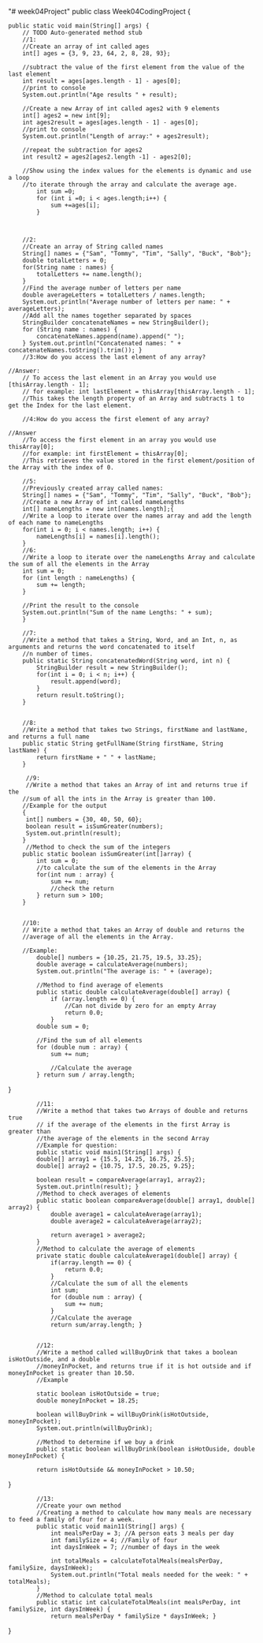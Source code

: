 "# week04Project" 
public class Week04CodingProject {

	public static void main(String[] args) {
		// TODO Auto-generated method stub
		//1:
		//Create an array of int called ages
		int[] ages = {3, 9, 23, 64, 2, 8, 28, 93};
		
		//subtract the value of the first element from the value of the last element
		int result = ages[ages.length - 1] - ages[0];
		//print to console
		System.out.println("Age results " + result);
		
		//Create a new Array of int called ages2 with 9 elements
		int[] ages2 = new int[9];
		int ages2result = ages[ages.length - 1] - ages[0];
		//print to console
		System.out.println("Length of array:" + ages2result);
		
		//repeat the subtraction for ages2
		int result2 = ages2[ages2.length -1] - ages2[0];
		
		//Show using the index values for the elements is dynamic and use a loop
		//to iterate through the array and calculate the average age.
			int sum =0;
			for (int i =0; i < ages.length;i++) {
				sum +=ages[i];
			}
		
		
		
		//2:
		//Create an array of String called names
		String[] names = {"Sam", "Tommy", "Tim", "Sally", "Buck", "Bob"};
		double totalLetters = 0;
		for(String name : names) {
			totalLetters += name.length();
		}
		//Find the average number of letters per name
		double averageLetters = totalLetters / names.length;
		System.out.println("Average number of letters per name: " + averageLetters);
		//Add all the names together separated by spaces
		StringBuilder concatenateNames = new StringBuilder();
		for (String name : names) {
			concatenateNames.append(name).append(" ");
		} System.out.println("Concatenated names: " + concatenateNames.toString().trim()); }
		//3:How do you access the last element of any array?
	
	//Answer:
		// To access the last element in an Array you would use [thisArray.length - 1];
		// for example: int lastElement = thisArray[thisArray.length - 1];
		//This takes the length property of an Array and subtracts 1 to get the Index for the last element.

		//4:How do you access the first element of any array?
	
	//Answer
		//To access the first element in an array you would use thisArray[0];
		//for example: int firstElement = thisArray[0];
		//This retrieves the value stored in the first element/position of the Array with the index of 0.

		//5:
		//Previously created array called names:
		String[] names = {"Sam", "Tommy", "Tim", "Sally", "Buck", "Bob"};
	    //Create a new Array of int called nameLengths
		int[] nameLengths = new int[names.length];{
		//Write a loop to iterate over the names array and add the length of each name to nameLengths
		for(int i = 0; i < names.length; i++) {
			nameLengths[i] = names[i].length();
		}
		//6:
		//Write a loop to iterate over the nameLengths Array and calculate the sum of all the elements in the Array
		int sum = 0;
		for (int length : nameLengths) {
			sum += length;
		}
		
		//Print the result to the console
		System.out.println("Sum of the name Lengths: " + sum);
		}

		//7:
		//Write a method that takes a String, Word, and an Int, n, as arguments and returns the word concatenated to itself 
		//n number of times.
		public static String concatenatedWord(String word, int n) {
			StringBuilder result = new StringBuilder();
			for(int i = 0; i < n; i++) {
				result.append(word);
			}
			return result.toString();
		}
		
		
		//8:
		//Write a method that takes two Strings, firstName and lastName, and returns a full name
		public static String getFullName(String firstName, String lastName) {
	        return firstName + " " + lastName;
		}
	    
	     //9:
	     //Write a method that takes an Array of int and returns true if the 
		//sum of all the ints in the Array is greater than 100.
	    //Example for the output
		{
	     int[] numbers = {30, 40, 50, 60};
	     boolean result = isSumGreater(numbers);
	     System.out.println(result);
		}
	     //Method to check the sum of the integers
		public static boolean isSumGreater(int[]array) {
			int sum = 0;
			//to calculate the sum of the elements in the Array
			for(int num : array) {
				sum += num;
				//check the return
			} return sum > 100;
		}


		//10:
		// Write a method that takes an Array of double and returns the 
		//average of all the elements in the Array.		
		
		//Example:
			double[] numbers = {10.25, 21.75, 19.5, 33.25};
			double average = calculateAverage(numbers); 
			System.out.println("The average is: " + (average); 
			
			//Method to find average of elements
			public static double calculateAverage(double[] array) {
				if (array.length == 0) {
					//Can not divide by zero for an empty Array
					return 0.0; 
				}
			double sum = 0;
			
			//Find the sum of all elements
			for (double num : array) {
				sum += num;
				
				//Calculate the average
			} return sum / array.length;
}
			
			//11:
			//Write a method that takes two Arrays of double and returns true
			// if the average of the elements in the first Array is greater than
			//the average of the elements in the second Array
			//Example for question:
			public static void main1(String[] args) {
			double[] array1 = {15.5, 14.25, 16.75, 25.5};
			double[] array2 = {10.75, 17.5, 20.25, 9.25};
			
			boolean result = compareAverage(array1, array2);
			System.out.println(result); }
			//Method to check averages of elements
			public static boolean compareAverage(double[] array1, double[] array2) {
				double average1 = calculateAverage(array1);
				double average2 = calculateAverage(array2);
				
				return average1 > average2;
			}
			//Method to calculate the average of elements
			private static double calculateAverage1(double[] array) {
				if(array.length == 0) {
					return 0.0;
				}
				//Calculate the sum of all the elements
				int sum;
				for (double num : array) {
					sum += num;
				}
				//Calculate the average
				return sum/array.length; }

			
			//12:
			//Write a method called willBuyDrink that takes a boolean isHotOutside, and a double 
			//moneyInPocket, and returns true if it is hot outside and if moneyInPocket is greater than 10.50.
			//Example
		
			static boolean isHotOutside = true;
			double moneyInPocket = 18.25;
			
			boolean willBuyDrink = willBuyDrink(isHotOutside, moneyInPocket);
			System.out.println(willBuyDrink); 
			
			//Method to determine if we buy a drink
			public static boolean willBuyDrink(boolean isHotOuside, double moneyInPocket) {
			
			return isHotOutside && moneyInPocket > 10.50;
}		
			
			//13:
			//Create your own method 
			//Creating a method to calculate how many meals are necessary to feed a family of four for a week.
			public static void main11(String[] args) {
				int mealsPerDay = 3; //A person eats 3 meals per day
				int familySize = 4; //Family of four
				int daysInWeek = 7; //number of days in the week
				
				int totalMeals = calculateTotalMeals(mealsPerDay, familySize, daysInWeek);
				System.out.println("Total meals needed for the week: " + totalMeals);
			}
			//Method to calculate total meals
			public static int calculateTotalMeals(int mealsPerDay, int familySize, int daysInWeek) {
				return mealsPerDay * familySize * daysInWeek; }
}
			
